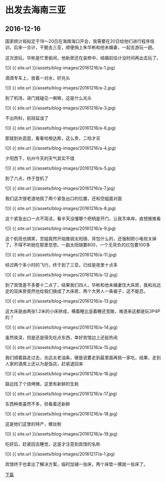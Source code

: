 出发去海南三亚
========================

2016-12-16
------------------------
国家统计局拟定于18～20日在海南海口开会，我需要在20日给他们进行程序培训，后来一合计，干脆去三亚，顺便捎上朱华彬和他未婚妻，一起去游玩一趟。

这次游玩，华彬是忙里偷闲，他新房还在装修中，结婚前估计没时间再出去玩了。

![]( {{ site.url }}/assets/blog-images/20161216/a-1.jpg)

滴滴专车上，放着一对水，好兆头

![]( {{ site.url }}/assets/blog-images/20161216/a-2.jpg)

到了机场，进门就碰见一喇嘛，这是什么兆头

![]( {{ site.url }}/assets/blog-images/20161216/a-3.jpg)

不出所料，航班延误了

![]( {{ site.url }}/assets/blog-images/20161216/a-6.jpg)

那就到处逛逛，看看哈根达斯，这么贵，二哈才买

![]( {{ site.url }}/assets/blog-images/20161216/a-4.jpg)

夕阳西下，杭州今天的天气其实不错

![]( {{ site.url }}/assets/blog-images/20161216/a-5.jpg)

到了六点，终于登机了

![]( {{ site.url }}/assets/blog-images/20161216/a-7.jpg)

我们这次很老道地挑了两个紧急出口的位置，还和空姐面对面

![]( {{ site.url }}/assets/blog-images/20161216/a-8.jpg)

这个紧急出口一点不简洁，看半天没懂哪个把柄是开门，让我手痒痒，直想推推看

![]( {{ site.url }}/assets/blog-images/20161216/a-9.jpg)

这个航班也搞笑，空姐竟然开始推销太阳镜、背包什么的，还强制把小电视关掉了，不得不听她在那里忽悠，一副太阳镜要800，一个无背负的烂包要100多

![]( {{ site.url }}/assets/blog-images/20161216/a-11.jpg)

经过两个多小时的飞行，终于到了三亚，已经是夜里十点多

![]( {{ site.url }}/assets/blog-images/20161216/a-12.jpg)

到了宾馆差不多要十二点了，结果我们四人，华彬和他未婚妻住大床房，我和兆远定的双床房竟然也给我们换成了大床房，两个大男人一条被子，这不能忍。

![]( {{ site.url }}/assets/blog-images/20161216/a-13.jpg)

这大床是由两张1.2米的小床拼成，横着睡比竖着睡还宽敞，难道来这都是玩3P4P的？

![]( {{ site.url }}/assets/blog-images/20161216/a-14.jpg)

虽然夜深，但是还是得先吃点东西，幸好宾馆边上还挺热闹

![]( {{ site.url }}/assets/blog-images/20161216/a-15.jpg)

我们顺着路走过去，兆远太老油条，硬是说要走到最里面再挑一家吃，结果，走到人家的酒席上还以为是饭店，赶紧退回来

![]( {{ site.url }}/assets/blog-images/20161216/a-16.jpg)

路边找了个烧烤摊，这里有新鲜的生蚝

![]( {{ site.url }}/assets/blog-images/20161216/a-17.jpg)

东西种类虽然不多，但看着还新鲜

![]( {{ site.url }}/assets/blog-images/20161216/a-18.jpg)

这是他们这里的特产，螺丝粉

![]( {{ site.url }}/assets/blog-images/20161216/a-19.jpg)

吃好后，赶紧回去睡觉，这是才注意到宾馆的名称

![]( {{ site.url }}/assets/blog-images/20161217/a-1.jpg)

宾馆终于也拿出了解决方案，临时加铺一张床，两个床垫一摞就一张床了。

[下篇](/2016/12/17/亚龙湾1.html)
